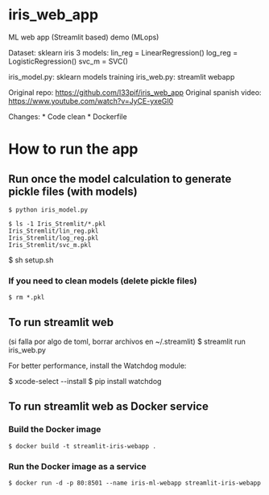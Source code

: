 # iris_web_app
ML web app (Streamlit based) demo (MLops)

Dataset: sklearn iris
3 models:
    lin_reg = LinearRegression()
    log_reg = LogisticRegression()
    svc_m = SVC()

iris_model.py: sklearn models training
iris_web.py: streamlit webapp


Original repo: https://github.com/l33pif/iris_web_app
Original spanish video: https://www.youtube.com/watch?v=JyCE-yxeGl0

Changes:
    * Code clean
    * Dockerfile


# How to run the app

## Run once the model calculation to generate pickle files (with models)
    $ python iris_model.py 

    $ ls -1 Iris_Stremlit/*.pkl
    Iris_Stremlit/lin_reg.pkl
    Iris_Stremlit/log_reg.pkl
    Iris_Stremlit/svc_m.pkl

   $ sh setup.sh 

### If you need to clean models (delete pickle files)
    $ rm *.pkl    

## To run streamlit web

(si falla por algo de toml, borrar archivos en ~/.streamlit)
    $ streamlit run iris_web.py

  For better performance, install the Watchdog module:

  $ xcode-select --install
  $ pip install watchdog

## To run streamlit web as Docker service
### Build the Docker image
    $ docker build -t streamlit-iris-webapp .

### Run the Docker image as a service
    $ docker run -d -p 80:8501 --name iris-ml-webapp streamlit-iris-webapp
